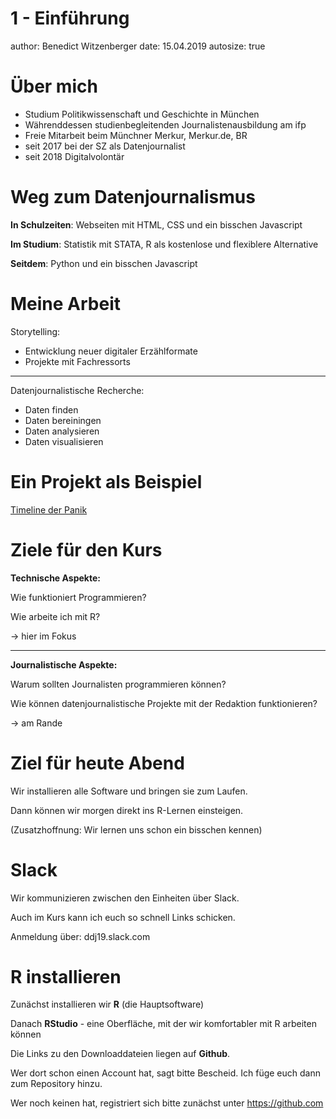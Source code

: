 1 - Einführung
========================================================
author: Benedict Witzenberger
date: 15.04.2019
autosize: true

Über mich
========================================================

- Studium Politikwissenschaft und Geschichte in München
- Währenddessen studienbegleitenden Journalistenausbildung am ifp
- Freie Mitarbeit beim Münchner Merkur, Merkur.de, BR
- seit 2017 bei der SZ als Datenjournalist
- seit 2018 Digitalvolontär

Weg zum Datenjournalismus
========================================================

**In Schulzeiten**: Webseiten mit HTML, CSS und ein bisschen Javascript

**Im Studium**: Statistik mit STATA, R als kostenlose und flexiblere Alternative

**Seitdem**: Python und ein bisschen Javascript

Meine Arbeit
========================================================

Storytelling:
- Entwicklung neuer digitaler Erzählformate
- Projekte mit Fachressorts

***

Datenjournalistische Recherche:
  - Daten finden
  - Daten bereiningen
  - Daten analysieren
  - Daten visualisieren

Ein Projekt als Beispiel
========================================================

[Timeline der Panik](https://docs.google.com/presentation/d/1BllIJj-R6w5sRcciRYnnG5omxzi8I2BzEx_LeAnz2TQ/edit#slide=id.g19d24d453f_0_750)

Ziele für den Kurs
========================================================

**Technische Aspekte:**

Wie funktioniert Programmieren?

Wie arbeite ich mit R?

-> hier im Fokus

***

**Journalistische Aspekte:**

Warum sollten Journalisten programmieren können?

Wie können datenjournalistische Projekte mit der Redaktion funktionieren?

-> am Rande

Ziel für heute Abend
========================================================

Wir installieren alle Software und bringen sie zum Laufen.

Dann können wir morgen direkt ins R-Lernen einsteigen.

(Zusatzhoffnung: Wir lernen uns schon ein bisschen kennen)

Slack
========================================================

Wir kommunizieren zwischen den Einheiten über Slack.

Auch im Kurs kann ich euch so schnell Links schicken.

Anmeldung über: ddj19.slack.com

R installieren
========================================================

Zunächst installieren wir **R** (die Hauptsoftware)

Danach **RStudio** - eine Oberfläche, mit der wir komfortabler mit R arbeiten können

Die Links zu den Downloaddateien liegen auf **Github**. 

Wer dort schon einen Account hat, sagt bitte Bescheid. Ich füge euch dann zum Repository hinzu.

Wer noch keinen hat, registriert sich bitte zunächst unter https://github.com
